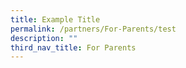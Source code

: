 ```yaml
---
title: Example Title
permalink: /partners/For-Parents/test
description: ""
third_nav_title: For Parents
---
```

